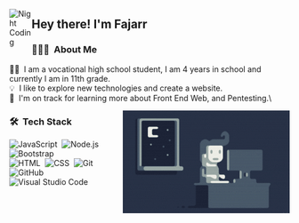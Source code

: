 <img alt="Night Coding" src="./assets/Hand%20Wave.gif" width='40' align="left"/><h2>Hey there! I'm Fajarr</h2>

<!-- ## 👋 &nbsp;Hey there! I'm Fajarr -->

### 👨🏻‍💻 &nbsp;About Me

👨‍🎓 &nbsp;I am a vocational high school student, I am 4 years in school and currently I am in 11th grade.\
💡 &nbsp;I like to explore new technologies and create a website.\
🌱 &nbsp;I'm on track for learning more about Front End Web, and Pentesting.\

<img alt="Night Coding" src="https://raw.githubusercontent.com/AVS1508/AVS1508/master/assets/Night-Coding.gif" align="right"/>

### 🛠 &nbsp;Tech Stack

![JavaScript](https://img.shields.io/badge/-JavaScript-05122A?style=flat&logo=javascript)&nbsp;
![Node.js](https://img.shields.io/badge/-Node.js-05122A?style=flat&logo=node.js)&nbsp;
![Bootstrap](https://img.shields.io/badge/-Bootstrap-05122A?style=flat&logo=bootstrap&logoColor=563D7C)\
![HTML](https://img.shields.io/badge/-HTML-05122A?style=flat&logo=HTML5)&nbsp;
![CSS](https://img.shields.io/badge/-CSS-05122A?style=flat&logo=CSS3&logoColor=1572B6)&nbsp;
![Git](https://img.shields.io/badge/-Git-05122A?style=flat&logo=git)&nbsp;
![GitHub](https://img.shields.io/badge/-GitHub-05122A?style=flat&logo=github)&nbsp;
![Visual Studio Code](https://img.shields.io/badge/-Visual%20Studio%20Code-05122A?style=flat&logo=visual-studio-code&logoColor=007ACC)&nbsp;
